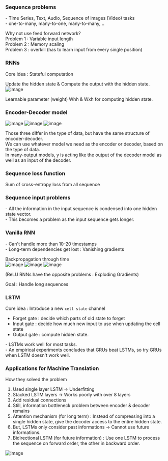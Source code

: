 ### Sequence problems

\- Time Series, Text, Audio, Sequence of images (Video) tasks  
\- one-to-many, many-to-one, many-to-many, ..

Why not use feed forward network?  
Problem 1 : Variable input length  
Problem 2 : Memory scaling  
Problem 3 : overkill (has to learn input from every single position)

### RNNs

Core idea : Stateful computation

Update the hidden state & Compute the output with the hidden state.  
![image](https://user-images.githubusercontent.com/79262676/167640241-2c90379c-0860-49e5-98e8-47522a49450e.png)

Learnable parameter (weight) Whh & Wxh for computing hidden state.

### Encoder-Decoder model

![image](https://user-images.githubusercontent.com/79262676/167641065-323667c0-ada5-4856-80ff-22516efb8131.png)
![image](https://user-images.githubusercontent.com/79262676/167641118-731aba9d-c83f-43ac-8591-4b8729274cd8.png)
![image](https://user-images.githubusercontent.com/79262676/167641200-5902079a-9e3d-489f-8e70-7994de884454.png)

Those three differ in the type of data, but have the same structure of encoder-decoder.  
We can use whatever model we need as the encoder or decoder, based on the type of data.  
In many-output models, y is acting like the output of the decoder model as well as an input of the decoder.  

### Sequence loss function

Sum of cross-entropy loss from all sequence

### Sequence input problems

\- All the information in the input sequence is condensed into one hidden state vector.  
\- This becomes a problem as the input sequence gets longer.  

### Vanilla RNN

\- Can't handle more than 10-20 timestamps  
\- Long-term dependencies get lost : Vanishing gradients  

Backpropagation through time  
![image](https://user-images.githubusercontent.com/79262676/167644435-0a1eb3fb-cf2b-4b6f-bb6a-67d4e1558d44.png)
![image](https://user-images.githubusercontent.com/79262676/167644488-7281615d-4a71-4a15-bd7b-c810f3973d1b.png)
![image](https://user-images.githubusercontent.com/79262676/167644620-acf55d8d-21e5-4a32-9500-35f28a955a82.png)

(ReLU RNNs have the opposite problems : Exploding Gradients)  

Goal : Handle long sequences  

### LSTM

Core idea : Introduce a new `cell state` channel  

* Forget gate : decide which parts of old state to forget  
* Input gate : decide how much new input to use when updating the cell state  
* Output gate : compute hidden state.  

\- LSTMs work well for most tasks.  
\- An empirical experiments concludes that GRUs beat LSTMs, so try GRUs when LSTM doesn't work well.  

### Applications for Machine Translation  

How they solved the problem  
1. Used single layer LSTM -> Underfitting  
2. Stacked LSTM layers  -> Works poorly with over 8 layers  
3. Add residual connections  
4. Still, information bottleneck problem between encoder & decoder remains  
5. Attention mechanism (for long term) : Instead of compressing into a single hidden state, give the decoder access to the entire hidden state.   
6. But, LSTMs only consider past informations -> Cannot use future informations.  
7. Bidirectional LSTM (for future information) : Use one LSTM to process the sequence on forward order, the other in backward order.  

![image](https://user-images.githubusercontent.com/79262676/167648726-04208c7c-b1d5-4464-aa67-c80183eb6ce5.png)
 
